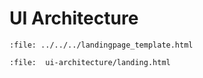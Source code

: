 # UI Architecture

```{raw} html
:file: ../../../landingpage_template.html
```

```{raw} html
:file:  ui-architecture/landing.html
```